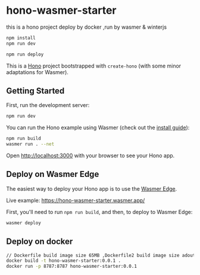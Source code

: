 <!--
 * @Author: liukai 1587680247@qq.com
 * @Date: 2024-06-13 17:12:34
 * @LastEditors: liukai 1587680247@qq.com
 * @LastEditTime: 2024-06-17 16:08:52
 * @FilePath: \hono-wasmer-starter\README.md
 * @Description: 这是默认设置,请设置`customMade`, 打开koroFileHeader查看配置 进行设置: https://github.com/OBKoro1/koro1FileHeader/wiki/%E9%85%8D%E7%BD%AE
-->
# hono-wasmer-starter
this is a hono project deploy by docker ,run by wasmer & winterjs 

```txt
npm install
npm run dev
```

```txt
npm run deploy
```


This is a [Hono](https://hono.dev) project bootstrapped with `create-hono` (with some minor adaptations for Wasmer).

## Getting Started

First, run the development server:

```bash
npm run dev
```

You can run the Hono example using Wasmer (check out the [install guide](https://docs.wasmer.io/install)):

```bash
npm run build
wasmer run . --net
```

Open [http://localhost:3000](http://localhost:3000) with your browser to see your Hono app.

## Deploy on Wasmer Edge

The easiest way to deploy your Hono app is to use the [Wasmer Edge](https://wasmer.io/products/edge).

Live example: https://hono-wasmer-starter.wasmer.app/

First, you'll need to run `npm run build`, and then, to deploy to Wasmer Edge:

```bash
wasmer deploy
```

## Deploy on docker

```bash
// Dockerfile build image size 65MB ,Dockerfile2 build image size adout 600MB
docker build -t hono-wasmer-starter:0.0.1 .
docker run -p 8787:8787 hono-wasmer-starter:0.0.1

```